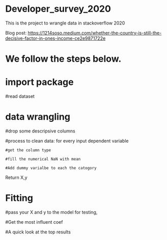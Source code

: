 # Developer_survey_2020
 This is the project to wrangle data in stackoverflow 2020
 
 Blog post:
 https://1214soso.medium.com/whether-the-country-is-still-the-decisive-factor-in-ones-income-ce2e9871722e
# We follow the steps below.

# import package
  #read dataset

# data wrangling
 #drop some descripsive columns
 
 #process to clean data: for every input dependent variable
 
    #get the column type
  
    #fill the numerical NaN with mean
  
    #Add dummy varialbe to each the catogory
  
 Return X,y


# Fitting
 #pass your X and y to the model for testing, 
 
 #Get the most influent coef
 
 #A quick look at the top results
 
